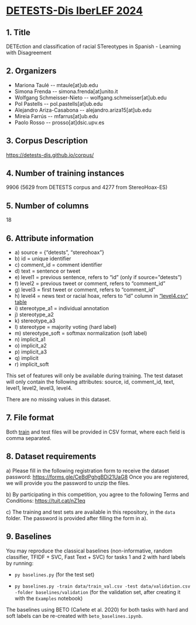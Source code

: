 # [DETESTS-Dis IberLEF 2024](https://detests-dis.github.io/corpus/)

## 1. Title

DETEction and classification of racial STereotypes in Spanish - Learning with Disagreement

## 2. Organizers

- Mariona Taulé -- mtaule[at]ub.edu
- Simona Frenda -- simona.frenda[at]unito.it
- Wolfgang Schmeisser-Nieto -- wolfgang.schmeisser[at]ub.edu
- Pol Pastells -- pol.pastells[at]ub.edu
- Alejandro Ariza-Casabona -- alejandro.ariza15[at]ub.edu
- Mireia Farrús -- mfarrus[at]ub.edu
- Paolo Rosso -- prosso[at]dsic.upv.es

## 3. Corpus Description

https://detests-dis.github.io/corpus/

## 4. Number of training instances

9906 (5629 from DETESTS corpus and 4277 from StereoHoax-ES)

## 5. Number of columns

18

## 6. Attribute information

- a) source = {“detests”, “stereohoax”}
- b) id = unique identifier
- c) comment_id = comment identifier
- d) text = sentence or tweet
- e) level1 = previous sentence, refers to “id” (only if source=”detests”)
- f) level2 = previous tweet or comment, refers to “comment_id”
- g) level3 = first tweet or comment, refers to “comment_id”
- h) level4 = news text or racial hoax, refers to “id” column in [“level4.csv” table](https://github.com/clic-ub/DETESTS-Dis/blob/main/level4_table.zip)
- i) stereotype_a1 = individual annotation
- j) stereotype_a2
- k) stereotype_a3
- l) stereotype = majority voting (hard label)
- m) stereotype_soft = softmax normalization (soft label)
- n) implicit_a1
- o) implicit_a2
- p) implicit_a3
- q) implicit
- r) implicit_soft

This set of features will only be available during training. The test dataset will only contain the
following attributes: source, id, comment_id, text, level1, level2, level3, level4.

There are no missing values in this dataset.

## 7. File format

Both [train](https://github.com/clic-ub/DETESTS-Dis/blob/main/training_data.zip) and test files will be provided in CSV format, where each field is comma separated.

## 8. Dataset requirements

a) Please fill in the following registration form to receive the dataset password:
https://forms.gle/CeBdPghgBDi21UaG8
  Once you are registered, we will provide you the password to unzip the files.

b) By participating in this competition, you agree to the following Terms and Conditions:
https://tuit.cat/nZ1eq

c) The training and test sets are available in this repository, in the `data` folder. The password is provided after filling the form in a).

## 9. Baselines

You may reproduce the classical baselines (non-informative, random classifier, TFIDF + SVC, Fast Text + SVC) for tasks 1 and 2 with hard labels by running:

- `py baselines.py` (for the test set)

- `py baselines.py -train data/train_val.csv -test data/validation.csv -folder baselines/validation` (for the validation set, after creating it with the `Examples` notebook)

The baselines using BETO (Cañete et al. 2020) for both tasks with hard and soft labels can be re-created with `beto_baselines.ipynb`.

